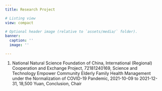 ```yaml
---
title: ​​Research Project​​

# Listing view
view: compact

# Optional header image (relative to `assets/media/` folder).
banner:
  caption: ''
  image: ''

---
```




1. National Natural Science Foundation of China, International (Regional) Cooperation and Exchange Project, 72181240169, Science and Technology Empower Community Elderly Family Health Management under the Normalization of COVID-19 Pandemic, 2021-10-09 to 2021-12-31, 18,500 Yuan, Conclusion, Chair






